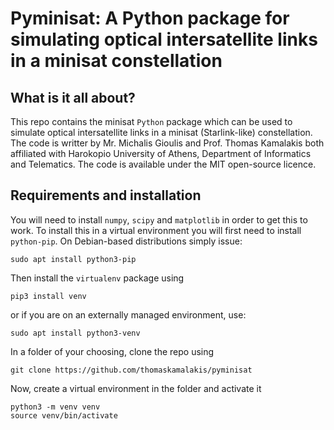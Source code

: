 # Pyminisat: A Python package for simulating optical intersatellite links in a minisat constellation

## What is it all about?
This repo contains the minisat `Python` package which can be used to simulate optical intersatellite links in a minisat (Starlink-like) constellation. The code is writter by Mr. Michalis Gioulis and Prof. Thomas Kamalakis both affiliated with Harokopio University of Athens, Department of Informatics and Telematics. The code is available under the MIT open-source licence.

## Requirements and installation
You will need to install `numpy`, `scipy` and `matplotlib` in order to get this to work. To install this in a virtual environment you will first need to install `python-pip`. On Debian-based distributions simply issue:
```
sudo apt install python3-pip
```
Then install the `virtualenv` package using
```
pip3 install venv
```
or if you are on an externally managed environment, use:
```
sudo apt install python3-venv
```
In a folder of your choosing, clone the repo using
```
git clone https://github.com/thomaskamalakis/pyminisat
```
Now, create a virtual environment in the folder and activate it
```
python3 -m venv venv
source venv/bin/activate
```




